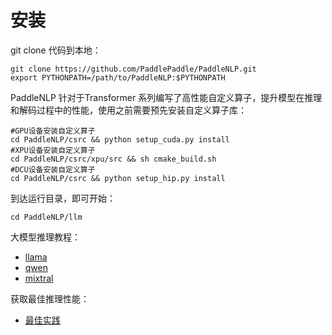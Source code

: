 # 安装

git clone 代码到本地：

```shell
git clone https://github.com/PaddlePaddle/PaddleNLP.git
export PYTHONPATH=/path/to/PaddleNLP:$PYTHONPATH
```

PaddleNLP 针对于Transformer 系列编写了高性能自定义算子，提升模型在推理和解码过程中的性能，使用之前需要预先安装自定义算子库：

```shell
#GPU设备安装自定义算子
cd PaddleNLP/csrc && python setup_cuda.py install
#XPU设备安装自定义算子
cd PaddleNLP/csrc/xpu/src && sh cmake_build.sh
#DCU设备安装自定义算子
cd PaddleNLP/csrc && python setup_hip.py install
```

到达运行目录，即可开始：

```shell
cd PaddleNLP/llm
```

大模型推理教程：

-  [llama](./llama.md)
-  [qwen](./qwen.md)
-  [mixtral](./mixtral.md)

获取最佳推理性能：

- [最佳实践](./best_practices.md)